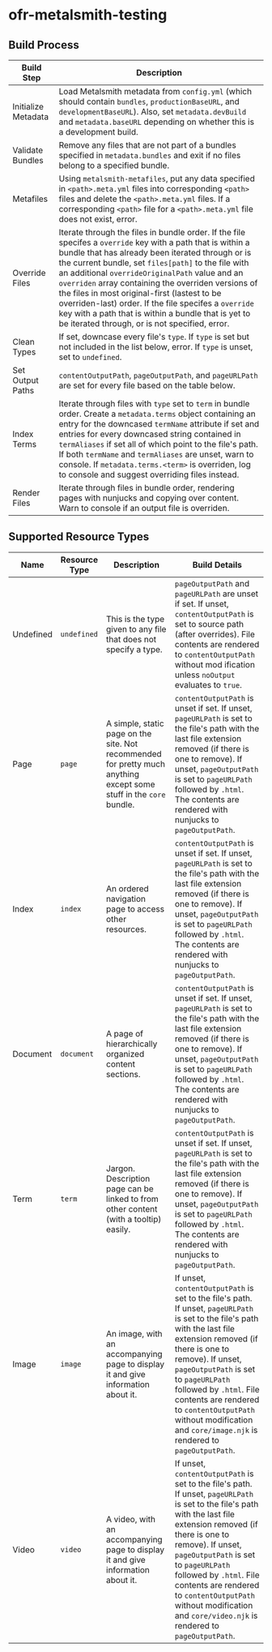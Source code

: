 # ofr-metalsmith-testing

## Build Process

| Build Step | Description |
| --- | --- |
| Initialize Metadata | Load Metalsmith metadata from `config.yml` (which should contain `bundles`, `productionBaseURL`, and `developmentBaseURL`). Also, set `metadata.devBuild` and `metadata.baseURL` depending on whether this is a development build. |
| Validate Bundles | Remove any files that are not part of a bundles specified in `metadata.bundles` and exit if no files belong to a specified bundle. |
| Metafiles | Using `metalsmith-metafiles`, put any data specified in `<path>.meta.yml` files into corresponding `<path>` files and delete the `<path>.meta.yml` files. If a corresponding `<path>` file for a `<path>.meta.yml` file does not exist, error. |
| Override Files | Iterate through the files in bundle order. If the file specifes a `override` key with a path that is within a bundle that has already been iterated through or is the current bundle, set `files[path]` to the file with an additional `overrideOriginalPath` value and an `overriden` array containing the overriden versions of the files in most original-first (lastest to be overriden-last) order. If the file specifes a `override` key with a path that is within a bundle that is yet to be iterated through, or is not specified, error.
| Clean Types | If set, downcase every file's `type`. If `type` is set but not included in the list below, error. If `type` is unset, set to `undefined`. |
| Set Output Paths | `contentOutputPath`, `pageOutputPath`, and `pageURLPath` are set for every file based on the table below. |
| Index Terms | Iterate through files with `type` set to `term` in bundle order. Create a `metadata.terms` object containing an entry for the downcased `termName` attribute if set and entries for every downcased string contained in `termAliases` if set all of which point to the file's path. If both `termName` and `termAliases` are unset, warn to console. If `metadata.terms.<term>` is overriden, log to console and suggest overriding files instead.
| Render Files | Iterate through files in bundle order, rendering pages with nunjucks and copying over content. Warn to console if an output file is overriden. |

## Supported Resource Types

| Name | Resource Type | Description | Build Details |
| --- | --- | --- | --- |
| Undefined | `undefined` | This is the type given to any file that does not specify a type. | `pageOutputPath` and `pageURLPath` are unset if set. If unset, `contentOutputPath` is set to source path (after overrides). File contents are rendered to `contentOutputPath` without mod ification unless `noOutput` evaluates to `true`. |
| Page | `page` | A simple, static page on the site. Not recommended for pretty much anything except some stuff in the `core` bundle. | `contentOutputPath` is unset if set. If unset, `pageURLPath` is set to the file's path with the last file extension removed (if there is one to remove). If unset, `pageOutputPath` is set to `pageURLPath` followed by `.html`. The contents are rendered with nunjucks to `pageOutputPath`. |
| Index | `index` | An ordered navigation page to access other resources. | `contentOutputPath` is unset if set. If unset, `pageURLPath` is set to the file's path with the last file extension removed (if there is one to remove). If unset, `pageOutputPath` is set to `pageURLPath` followed by `.html`. The contents are rendered with nunjucks to `pageOutputPath`. |
| Document | `document` | A page of hierarchically organized content sections. | `contentOutputPath` is unset if set. If unset, `pageURLPath` is set to the file's path with the last file extension removed (if there is one to remove). If unset, `pageOutputPath` is set to `pageURLPath` followed by `.html`. The contents are rendered with nunjucks to `pageOutputPath`. |
| Term | `term` | Jargon. Description page can be linked to from other content (with a tooltip) easily. | `contentOutputPath` is unset if set. If unset, `pageURLPath` is set to the file's path with the last file extension removed (if there is one to remove). If unset, `pageOutputPath` is set to `pageURLPath` followed by `.html`. The contents are rendered with nunjucks to `pageOutputPath`. |
| Image | `image` | An image, with an accompanying page to display it and give information about it. | If unset, `contentOutputPath` is set to the file's path. If unset, `pageURLPath` is set to the file's path with the last file extension removed (if there is one to remove). If unset, `pageOutputPath` is set to `pageURLPath` followed by `.html`. File contents are rendered to `contentOutputPath` without modification and `core/image.njk` is rendered to `pageOutputPath`. |
| Video | `video` | A video, with an accompanying page to display it and give information about it. | If unset, `contentOutputPath` is set to the file's path. If unset, `pageURLPath` is set to the file's path with the last file extension removed (if there is one to remove). If unset, `pageOutputPath` is set to `pageURLPath` followed by `.html`. File contents are rendered to `contentOutputPath` without modification and `core/video.njk` is rendered to `pageOutputPath`. |
